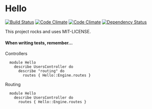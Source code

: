 # Hello

[![Build Status](https://travis-ci.org/hi/hello.svg)](https://travis-ci.org/hi/hello)
[![Code Climate](https://codeclimate.com/github/hi/hello.png)](https://codeclimate.com/github/hi/hello)
[![Code Climate](https://codeclimate.com/github/hi/hello/coverage.png)](https://codeclimate.com/github/hi/hello)
[![Dependency Status](https://gemnasium.com/hi/hello.svg)](https://gemnasium.com/hi/hello)

This project rocks and uses MIT-LICENSE.



#### When writing tests, remember...

Controllers

      module Hello
        describe UsersController do
          describe "routing" do
            routes { Hello::Engine.routes }

Routing

      module Hello
        describe UsersController do
          routes { Hello::Engine.routes }



